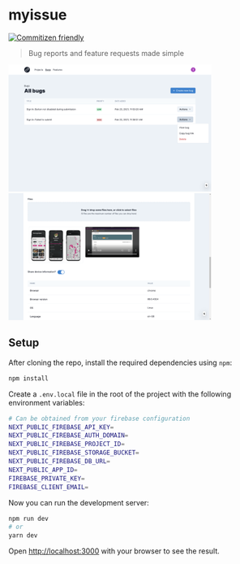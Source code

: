# myissue

[![Commitizen friendly](https://img.shields.io/badge/commitizen-friendly-brightgreen.svg)](http://commitizen.github.io/cz-cli/)

> Bug reports and feature requests made simple

<img src="./screenshots/bugs-board.png" width="400px" alt="Bugs dashboard"/>
<img src="./screenshots/create-bug.png" width="400px"  alt="Create bug"/>


## Setup

After cloning the repo, install the required dependencies using `npm`:

```bash
npm install
```

Create a `.env.local` file in the root of the project with the following environment variables:

```bash
# Can be obtained from your firebase configuration
NEXT_PUBLIC_FIREBASE_API_KEY=
NEXT_PUBLIC_FIREBASE_AUTH_DOMAIN=
NEXT_PUBLIC_FIREBASE_PROJECT_ID=
NEXT_PUBLIC_FIREBASE_STORAGE_BUCKET=
NEXT_PUBLIC_FIREBASE_DB_URL=
NEXT_PUBLIC_APP_ID=
FIREBASE_PRIVATE_KEY=
FIREBASE_CLIENT_EMAIL=
```

Now you can run the development server:

```bash
npm run dev
# or
yarn dev
```

Open [http://localhost:3000](http://localhost:3000) with your browser to see the result.

